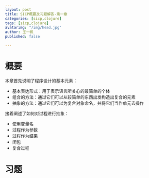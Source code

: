 ```yaml
---
layout: post
title: SICP概要及习题解答-第一章
categories: [sicp,clojure]
tags: [sicp,clojure]
avatarimg: "/img/head.jpg"
author: 王一帆
published: false

---
```

# 概要

本章首先说明了程序设计的基本元素：

- 基本表达形式：用于表示语言所关心的最简单的个体
- 组合的方法：通过它们可以从较简单的东西出发构造出复合的元素
- 抽象的方法：通过它们可以为复合对象命名，并将它们当作单元去操作

接着阐述了如何对过程进行抽象：

- 使用变量名
- 过程作为参数
- 过程作为结果
- 闭包
- 复合过程

# 习题

